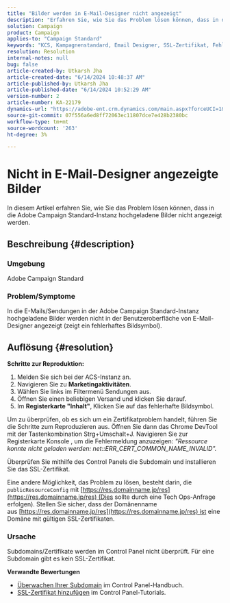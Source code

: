 ```yaml
---
title: "Bilder werden in E-Mail-Designer nicht angezeigt"
description: "Erfahren Sie, wie Sie das Problem lösen können, dass in die Adobe Campaign Standard-Instanz hochgeladene Bilder nicht angezeigt werden."
solution: Campaign
product: Campaign
applies-to: "Campaign Standard"
keywords: "KCS, Kampagnenstandard, Email Designer, SSL-Zertifikat, Fehler"
resolution: Resolution
internal-notes: null
bug: false
article-created-by: Utkarsh Jha
article-created-date: "6/14/2024 10:48:37 AM"
article-published-by: Utkarsh Jha
article-published-date: "6/14/2024 10:52:29 AM"
version-number: 2
article-number: KA-22179
dynamics-url: "https://adobe-ent.crm.dynamics.com/main.aspx?forceUCI=1&pagetype=entityrecord&etn=knowledgearticle&id=f43192a2-3b2a-ef11-840a-000d3a5a67ba"
source-git-commit: 07f556a6ed8ff72063ec11807dce7e428b2380bc
workflow-type: tm+mt
source-wordcount: '263'
ht-degree: 3%

---
```


# Nicht in E-Mail-Designer angezeigte Bilder


In diesem Artikel erfahren Sie, wie Sie das Problem lösen können, dass in die Adobe Campaign Standard-Instanz hochgeladene Bilder nicht angezeigt werden.

## Beschreibung {#description}


### Umgebung

Adobe Campaign Standard

### Problem/Symptome

In die E-Mails/Sendungen in der Adobe Campaign Standard-Instanz hochgeladene Bilder werden nicht in der Benutzeroberfläche von E-Mail-Designer angezeigt (zeigt ein fehlerhaftes Bildsymbol).


## Auflösung {#resolution}


<b>Schritte zur Reproduktion:</b>

1. Melden Sie sich bei der ACS-Instanz an.
2. Navigieren Sie zu <b>Marketingaktivitäten</b>.
3. Wählen Sie links im Filtermenü Sendungen aus.
4. Öffnen Sie einen beliebigen Versand und klicken Sie darauf.
5. Im <b>Registerkarte &quot;Inhalt&quot;</b>,<b> </b>Klicken Sie auf das fehlerhafte Bildsymbol.


Um zu überprüfen, ob es sich um ein Zertifikatproblem handelt, führen Sie die Schritte zum Reproduzieren aus. Öffnen Sie dann das Chrome DevTool mit der Tastenkombination Strg+Umschalt+J. Navigieren Sie zur Registerkarte Konsole , um die Fehlermeldung anzuzeigen: *&quot;Ressource konnte nicht geladen werden: net::ERR_CERT_COMMON_NAME_INVALID&quot;.*

Überprüfen Sie mithilfe des Control Panels die Subdomain und installieren Sie das SSL-Zertifikat.

Eine andere Möglichkeit, das Problem zu lösen, besteht darin, die `publicResourceConfig` mit [https://res.domainname.jp/res](https://res.domainname.jp/res) (Dies sollte durch eine Tech Ops-Anfrage erfolgen). Stellen Sie sicher, dass der Domänenname aus [https://res.domainname.jp/res](https://res.domainname.jp/res) ist eine Domäne mit gültigen SSL-Zertifikaten.

### <b>Ursache</b>

Subdomains/Zertifikate werden im Control Panel nicht überprüft. Für eine Subdomain gibt es kein SSL-Zertifikat.

<b>Verwandte Bewertungen</b>

- [Überwachen Ihrer Subdomain](https://experienceleague.adobe.com/docs/control-panel/using/subdomains-and-certificates/monitoring-subdomains.html?lang=en) im Control Panel-Handbuch.
- [SSL-Zertifikat hinzufügen](https://experienceleague.adobe.com/docs/control-panel-learn/tutorials/subdomains-and-certificates/add-ssl-certificates.html?lang=en) im Control Panel-Tutorials.

